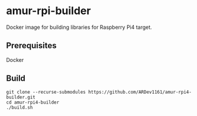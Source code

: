 amur-rpi-builder
===

Docker image for building libraries for Raspberry Pi4 target.

## Prerequisites
Docker

## Build
```
git clone --recurse-submodules https://github.com/ARDev1161/amur-rpi4-builder.git
cd amur-rpi4-builder
./build.sh
```
